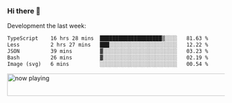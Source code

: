 ### Hi there 👋

Development the last week:
<!--START_SECTION:waka-->

```txt
TypeScript    16 hrs 28 mins  ████████████████████▒░░░░   81.63 %
Less          2 hrs 27 mins   ███░░░░░░░░░░░░░░░░░░░░░░   12.22 %
JSON          39 mins         ▓░░░░░░░░░░░░░░░░░░░░░░░░   03.23 %
Bash          26 mins         ▓░░░░░░░░░░░░░░░░░░░░░░░░   02.19 %
Image (svg)   6 mins          ░░░░░░░░░░░░░░░░░░░░░░░░░   00.54 %
```

<!--END_SECTION:waka-->

<!--
**JASONPANGGO/jasonpanggo** is a ✨ _special_ ✨ repository because its `README.md` (this file) appears on your GitHub profile.

Here are some ideas to get you started:

- 🔭 I’m currently working on ...
- 🌱 I’m currently learning ...
- 👯 I’m looking to collaborate on ...
- 🤔 I’m looking for help with ...
- 💬 Ask me about ...
- 📫 How to reach me: ...
- 😄 Pronouns: ...
- ⚡ Fun fact: ...
-->

<a href="https://volt.fm/user/q8yd9e79csfr57rt" target="_blank"><img src="https://spotify-badge-egoist.vercel.app/api/now-playing" width="540" height="52" alt="now playing"></a>
